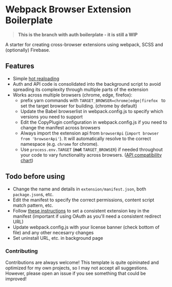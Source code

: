# Webpack Browser Extension Boilerplate

> **This is the branch with auth boilerplate - it is still a WIP**

A starter for creating cross-browser extensions using webpack, SCSS and (optionally) Firebase.

## Features 
 + Simple [hot realoading](https://github.com/xpl/crx-hotreload)
 + Auth and API code is consolidated into the background script to avoid spreading its complexity through multiple parts of the extension
 + Works across multiple browsers (chrome, edge, firefox):
   + prefix yarn commands with `TARGET_BROWSER=chrome|edge|firefox ` to set the target browser for building. (chrome by default)
   + Update the Babel browserlist in webpack.config.js to specify which versions you need to support
   + Edit the CopyPlugin configuration in webpack.config.js if you need to change the manifest across browsers
   + Always import the extension api from `browserApi` (`import browser from 'browserApi'`). It will automatically resolve to the correct namespace (e.g. `chrome` for chrome).
   + Use `process.env.TARGET` (**not** `TARGET_BROWSER`) if needed throughout your code to vary functionality across browsers. ([API compatibility chart](https://developer.mozilla.org/en-US/docs/Mozilla/Add-ons/WebExtensions/Browser_support_for_JavaScript_APIs))


## Todo before using
 + Change the name and details in `extension/manifest.json`, both `package.json`s, etc.
 + Edit the manifest to specify the correct permissions, content script match pattern, etc.
 + Follow [these instructions](https://developer.chrome.com/docs/apps/app_identity/#copy_key) to set a consistent extension key in the manifest (important if using OAuth as you'll need a consistent redirect URL)
 + Update webpack.config.js with your license banner (check bottom of file) and any other necesarry changes
 + Set uninstall URL, etc. in background page

### Contributing

Contributions are always welcome! This template is quite opininated and optimized for my own projects, so I may not accept all suggestions. However, please open an issue if you see something that could be improved!